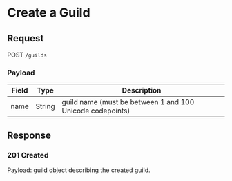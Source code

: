 # Create a Guild

## Request
POST `/guilds`

### Payload
| Field | Type | Description |
| ----- | ---- | ----------- |
| name | String | guild name (must be between 1 and 100 Unicode codepoints) |

## Response
### 201 Created
Payload: guild object describing the created guild.
